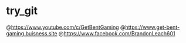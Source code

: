 # try_git
@https://www.youtube.com/c/GetBentGaming
@https://www.get-bent-gaming.buisness.site
@https://www.facebook.com/BrandonLeach601
